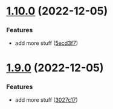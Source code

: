 # [1.10.0](https://github.com/Nicklason/nx-test/compare/v1.9.0...v1.10.0) (2022-12-05)


### Features

* add more stuff ([5ecd3f7](https://github.com/Nicklason/nx-test/commit/5ecd3f7f7ebf3161544ba8c15dfd4a011d4865c8))

# [1.9.0](https://github.com/Nicklason/nx-test/compare/v1.8.0...v1.9.0) (2022-12-05)


### Features

* add more stuff ([3027c17](https://github.com/Nicklason/nx-test/commit/3027c1738f3451eb9eeb4f6a63c147f8efdbf9b5))
